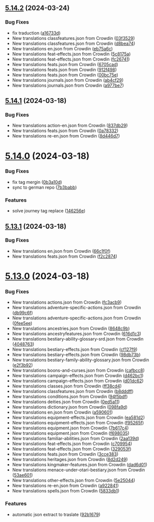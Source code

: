 ## [5.14.2](https://github.com/allnnde/pf2e-esp-translation/compare/v5.14.1...v5.14.2) (2024-03-24)


### Bug Fixes

* fix traduction ([a16733d](https://github.com/allnnde/pf2e-esp-translation/commit/a16733dc448312722fe644f96c77779bf1ffe226))
* New translations classfeatures.json from Crowdin ([03f3529](https://github.com/allnnde/pf2e-esp-translation/commit/03f3529c91a508b27aa5bce37d22e379e38254ca))
* New translations classfeatures.json from Crowdin ([d8bea74](https://github.com/allnnde/pf2e-esp-translation/commit/d8bea747105892c5a5220595ba1d09d0bc032d4d))
* New translations en.json from Crowdin ([eb75a6c](https://github.com/allnnde/pf2e-esp-translation/commit/eb75a6ca43b3c43cbaf7f27cd55237f5095406c5))
* New translations feat-effects.json from Crowdin ([5c8175a](https://github.com/allnnde/pf2e-esp-translation/commit/5c8175af1121e8b701fcf1a2edc10fe8f470d6b5))
* New translations feat-effects.json from Crowdin ([fc26741](https://github.com/allnnde/pf2e-esp-translation/commit/fc267412eccae40d0ef8bd938299e285d64640de))
* New translations feats.json from Crowdin ([6705cad](https://github.com/allnnde/pf2e-esp-translation/commit/6705cad1884161efb9a1352af500bcfa9962a78e))
* New translations feats.json from Crowdin ([912f498](https://github.com/allnnde/pf2e-esp-translation/commit/912f498238d09ba98452ce7ed56824cbf2896cf8))
* New translations feats.json from Crowdin ([00bc75e](https://github.com/allnnde/pf2e-esp-translation/commit/00bc75ed70f4169dd0d1a74b23d19dc994ea69b2))
* New translations journals.json from Crowdin ([ab4cf29](https://github.com/allnnde/pf2e-esp-translation/commit/ab4cf29a47ec17be7e19b3ad009e818d2cc98c79))
* New translations journals.json from Crowdin ([a977be7](https://github.com/allnnde/pf2e-esp-translation/commit/a977be709492bf34f00a8204b1768018b00b79e6))



## [5.14.1](https://github.com/allnnde/pf2e-esp-translation/compare/v5.14.0...v5.14.1) (2024-03-18)


### Bug Fixes

* New translations action-en.json from Crowdin ([837db29](https://github.com/allnnde/pf2e-esp-translation/commit/837db29f0765637eae360c1a2e1316bd24799094))
* New translations feats.json from Crowdin ([0a78332](https://github.com/allnnde/pf2e-esp-translation/commit/0a7833215ccb3224233e3dfe4f461a76f3de6cc3))
* New translations re-en.json from Crowdin ([8d446d7](https://github.com/allnnde/pf2e-esp-translation/commit/8d446d7ecd825eda32d95b9f8a0630e6098845f7))



# [5.14.0](https://github.com/allnnde/pf2e-esp-translation/compare/v5.13.1...v5.14.0) (2024-03-18)


### Bug Fixes

* fix tag mergin ([0b3a10d](https://github.com/allnnde/pf2e-esp-translation/commit/0b3a10d4e67a0d5b25a9236f3e07186e4f342c4d))
* sync to german repo ([7b3babb](https://github.com/allnnde/pf2e-esp-translation/commit/7b3babbe2bb1aa58fb73e512559f4547a7b2f884))


### Features

* solve journey tag replace ([146256e](https://github.com/allnnde/pf2e-esp-translation/commit/146256ee99664e4e1d668fb290c3089c936722aa))



## [5.13.1](https://github.com/allnnde/pf2e-esp-translation/compare/v5.13.0...v5.13.1) (2024-03-18)


### Bug Fixes

* New translations en.json from Crowdin ([66c1f0f](https://github.com/allnnde/pf2e-esp-translation/commit/66c1f0fc1fe9089086884eede02367292c60b1fa))
* New translations feats.json from Crowdin ([f2c2874](https://github.com/allnnde/pf2e-esp-translation/commit/f2c28747dbff8b6cf0ea089e8e414ea275dbefff))



# [5.13.0](https://github.com/allnnde/pf2e-esp-translation/compare/v5.12.0...v5.13.0) (2024-03-18)


### Bug Fixes

* New translations actions.json from Crowdin ([fc3acb9](https://github.com/allnnde/pf2e-esp-translation/commit/fc3acb906d621fe3b6e162a17738305b4f5d9fd2))
* New translations adventure-specific-actions.json from Crowdin ([db99c6f](https://github.com/allnnde/pf2e-esp-translation/commit/db99c6ff37418cac57695c6b7647e09592a0eeac))
* New translations adventure-specific-actions.json from Crowdin ([0fee5ee](https://github.com/allnnde/pf2e-esp-translation/commit/0fee5ee52c5a37f1ad7e367c8fe16c0927f341c9))
* New translations ancestries.json from Crowdin ([8648c9b](https://github.com/allnnde/pf2e-esp-translation/commit/8648c9bc7669091a9ae3ffd75502a62df2a64594))
* New translations ancestryfeatures.json from Crowdin ([616d1c3](https://github.com/allnnde/pf2e-esp-translation/commit/616d1c35896a4ffb1984a21c9644cd387feef934))
* New translations bestiary-ability-glossary-srd.json from Crowdin ([4048763](https://github.com/allnnde/pf2e-esp-translation/commit/4048763fa856b496e4446b1b4d326b30010726b3))
* New translations bestiary-effects.json from Crowdin ([cf127f9](https://github.com/allnnde/pf2e-esp-translation/commit/cf127f958ff8fb762b260d1aa4008cf3779433c4))
* New translations bestiary-effects.json from Crowdin ([98db73b](https://github.com/allnnde/pf2e-esp-translation/commit/98db73bc41fee1923db5fc820e3bfd8568d489a4))
* New translations bestiary-family-ability-glossary.json from Crowdin ([e2f3b92](https://github.com/allnnde/pf2e-esp-translation/commit/e2f3b92f98698f3402a9a52916a4c8c3a8edafc7))
* New translations boons-and-curses.json from Crowdin ([cafbcc8](https://github.com/allnnde/pf2e-esp-translation/commit/cafbcc81dcd05dd78bba3c7eb7c6e0e7bc05fccc))
* New translations campaign-effects.json from Crowdin ([d462bc1](https://github.com/allnnde/pf2e-esp-translation/commit/d462bc137f38ebc0c3e162078cbfb20f8c82cb36))
* New translations campaign-effects.json from Crowdin ([d01dc62](https://github.com/allnnde/pf2e-esp-translation/commit/d01dc6262b5672309cd5e0c0136eb115f3a4637e))
* New translations classes.json from Crowdin ([ff38cd4](https://github.com/allnnde/pf2e-esp-translation/commit/ff38cd4e6bdb45039dca83df88dc68c026fb785a))
* New translations classfeatures.json from Crowdin ([b8dddff](https://github.com/allnnde/pf2e-esp-translation/commit/b8dddffcbb9460b8d3459b2dd8903507df7df2b5))
* New translations conditions.json from Crowdin ([94f5bdf](https://github.com/allnnde/pf2e-esp-translation/commit/94f5bdf18c84935290a6648fb6ded299a904e5c1))
* New translations deities.json from Crowdin ([0ed5a11](https://github.com/allnnde/pf2e-esp-translation/commit/0ed5a11258930bab63b33e23e7124f2db0b15eac))
* New translations dictionary.json from Crowdin ([098fa9d](https://github.com/allnnde/pf2e-esp-translation/commit/098fa9d0474f7fd668580e955b2d0df0210b8e70))
* New translations en.json from Crowdin ([a590601](https://github.com/allnnde/pf2e-esp-translation/commit/a590601bc766de0dc5ec981ee1ff9773fd9506fe))
* New translations equipment-effects.json from Crowdin ([ea581d2](https://github.com/allnnde/pf2e-esp-translation/commit/ea581d2b7523676b35411a6a157a7a4be430ad2f))
* New translations equipment-effects.json from Crowdin ([f95265f](https://github.com/allnnde/pf2e-esp-translation/commit/f95265f14e3d6ed947db72911a2a6c5a472e0521))
* New translations equipment.json from Crowdin ([7b617c4](https://github.com/allnnde/pf2e-esp-translation/commit/7b617c49530207da6f7ad6244d1998289a1afc06))
* New translations equipment.json from Crowdin ([f698035](https://github.com/allnnde/pf2e-esp-translation/commit/f69803551a56d37ae83584e9bf0fa82702d8eefd))
* New translations familiar-abilities.json from Crowdin ([2aa139d](https://github.com/allnnde/pf2e-esp-translation/commit/2aa139d045312056d6b66040a7a7216c3c9e797b))
* New translations feat-effects.json from Crowdin ([c709954](https://github.com/allnnde/pf2e-esp-translation/commit/c709954d749946ed9b3d0317600b806754f859ec))
* New translations feat-effects.json from Crowdin ([329053f](https://github.com/allnnde/pf2e-esp-translation/commit/329053f50a7c8e9ea96ee53ada79239fd314db38))
* New translations feats.json from Crowdin ([3cce383](https://github.com/allnnde/pf2e-esp-translation/commit/3cce383584721cad6023bfdbb07ed74237e2f3b8))
* New translations heritages.json from Crowdin ([8d2d249](https://github.com/allnnde/pf2e-esp-translation/commit/8d2d249f8ec98e612a55bc55c0a80c2290f26848))
* New translations kingmaker-features.json from Crowdin ([dad6d01](https://github.com/allnnde/pf2e-esp-translation/commit/dad6d0184d321371fe80ff4f641a0ec85977d4e9))
* New translations menace-under-otari-bestiary.json from Crowdin ([53ae601](https://github.com/allnnde/pf2e-esp-translation/commit/53ae601600d2d4f60deb9495cf3c3321ce67b270))
* New translations other-effects.json from Crowdin ([5e25044](https://github.com/allnnde/pf2e-esp-translation/commit/5e250446723b56a9a37af4622bff52aa83a440d6))
* New translations re-en.json from Crowdin ([a922841](https://github.com/allnnde/pf2e-esp-translation/commit/a922841ca314e49814ca003195ee8c5d2e239459))
* New translations spells.json from Crowdin ([5833db1](https://github.com/allnnde/pf2e-esp-translation/commit/5833db1de320315d7809eb64740d6b5319da8ed1))


### Features

* automatic json extract to traslate ([92b1679](https://github.com/allnnde/pf2e-esp-translation/commit/92b167933002bf71a5dd7af3e2ce71dbe1ed68f2))



